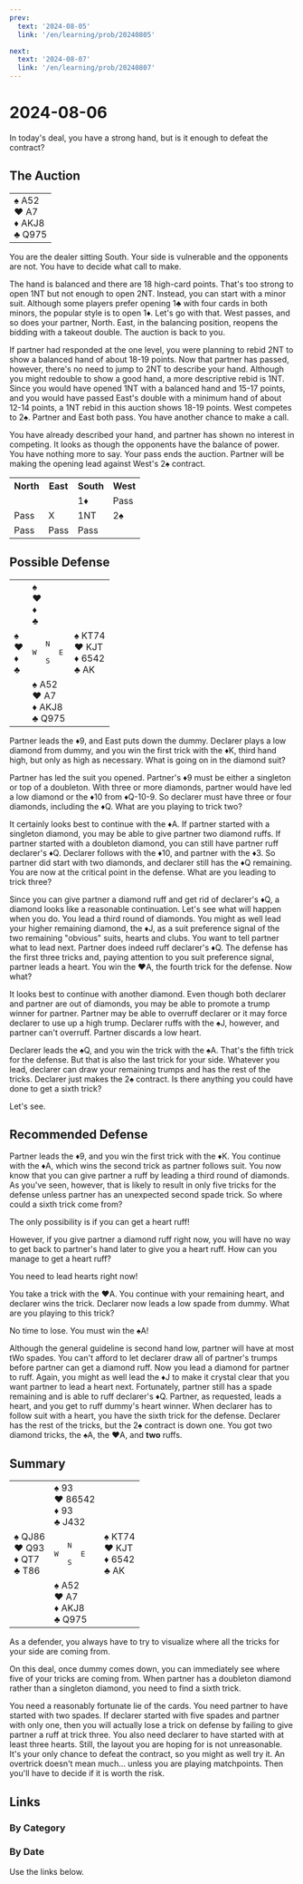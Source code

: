 ```yaml
---
prev:
  text: '2024-08-05'
  link: '/en/learning/prob/20240805'

next:
  text: '2024-08-07'
  link: '/en/learning/prob/20240807'
---
```


# 2024-08-06

In today's deal, you have a strong hand, but is it enough to defeat the contract?

<Badge type="tip" text="Defense"/>

## The Auction

<table class="hand">
	<tr>
		<td>♠️ A52<br>♥️ A7<br>♦️ AKJ8<br>♣️ Q975</td>
	</tr>
</table>

You are the dealer sitting South. Your side is vulnerable and the opponents are not. You have to decide what call to make.

The hand is balanced and there are 18 high-card points. That's too strong to open 1NT but not enough to open 2NT. Instead, you can start with a minor suit. Although some players prefer opening 1♣️ with four cards in both minors, the popular style is to open 1♦️. Let's go with that. West passes, and so does your partner, North. East, in the balancing position, reopens the bidding with a takeout double. The auction is back to you.

If partner had responded at the one level, you were planning to rebid 2NT to show a balanced hand of about 18-19 points. Now that partner has passed, however, there's no need to jump to 2NT to describe your hand. Although you might redouble to show a good hand, a more descriptive rebid is 1NT. Since you would have opened 1NT with a balanced hand and 15-17 points, and you would have passed East's double with a minimum hand of about 12-14 points, a 1NT rebid in this auction shows 18-19 points. West competes to 2♠️. Partner and East both pass. You have another chance to make a call.

You have already described your hand, and partner has shown no interest in competing. It looks as though the opponents have the balance of power. You have nothing more to say. Your pass ends the auction. Partner will be making the opening lead against West's 2♠️ contract.

<table class="auction">
	<tr>
		<th>North</th>
		<th>East</th>
		<th>South</th>
		<th>West</th>
	</tr>
	<tr>
		<td></td>
		<td></td>
		<td>1♦️</td>
		<td>Pass</td>
	</tr>
	<tr>
		<td>Pass</td>
		<td>X</td>
		<td>1NT</td>
		<td>2♠️</td>
	</tr>
	<tr>
		<td>Pass</td>
		<td>Pass</td>
		<td>Pass</td>
		<td></td>
	</tr>
</table>

## Possible Defense

<table class="deal">
	<tr>
		<td></td>
		<td>♠️ <br>♥️ <br>♦️ <br>♣️ </td>
		<td></td>
	</tr>
	<tr>
		<td>♠️ <br>♥️ <br>♦️ <br>♣️ </td>
		<td><pre>   N<br>W     E<br>   S</pre></td>
		<td>♠️ KT74<br>♥️ KJT<br>♦️ 6542<br>♣️ AK</td>
	</tr>
	<tr>
		<td></td>
		<td>♠️ A52<br>♥️ A7<br>♦️ AKJ8<br>♣️ Q975</td>
		<td></td>
	</tr>
</table>

Partner leads the ♦️9, and East puts down the dummy. Declarer plays a low diamond from dummy, and you win the first trick with the ♦️K, third hand high, but only as high as necessary. What is going on in the diamond suit?

Partner has led the suit you opened. Partner's ♦️9 must be either a singleton or top of a doubleton. With three or more diamonds, partner would have led a low diamond or the ♦️10 from ♦️Q-10-9. So declarer must have three or four diamonds, including the ♦️Q. What are you playing to trick two?

It certainly looks best to continue with the ♦️A. If partner started with a singleton diamond, you may be able to give partner two diamond ruffs. If partner started with a doubleton diamond, you can still have partner ruff declarer's ♦️Q. Declarer follows with the ♦️10, and partner with the ♦️3. So partner did start with two diamonds, and declarer still has the ♦️Q remaining. You are now at the critical point in the defense. What are you leading to trick three?

Since you can give partner a diamond ruff and get rid of declarer's ♦️Q, a diamond looks like a reasonable continuation. Let's see what will happen when you do. You lead a third round of diamonds. You might as well lead your higher remaining diamond, the ♦️J, as a suit preference signal of the two remaining "obvious" suits, hearts and clubs. You want to tell partner what to lead next. Partner does indeed ruff declarer's ♦️Q. The defense has the first three tricks and, paying attention to you suit preference signal, partner leads a heart. You win the ♥️A, the fourth trick for the defense. Now what?

It looks best to continue with another diamond. Even though both declarer and partner are out of diamonds, you may be able to promote a trump winner for partner. Partner may be able to overruff declarer or it may force declarer to use up a high trump. Declarer ruffs with the ♠️J, however, and partner can't overruff. Partner discards a low heart.

Declarer leads the ♠️Q, and you win the trick with the ♠️A. That's the fifth trick for the defense. But that is also the last trick for your side. Whatever you lead, declarer can draw your remaining trumps and has the rest of the tricks. Declarer just makes the 2♠️ contract. Is there anything you could have done to get a sixth trick?

Let's see.

## Recommended Defense

Partner leads the ♦️9, and you win the first trick with the ♦️K. You continue with the ♦️A, which wins the second trick as partner follows suit. You now know that you can give partner a ruff by leading a third round of diamonds. As you've seen, however, that is likely to result in only five tricks for the defense unless partner has an unexpected second spade trick. So where could a sixth trick come from?

The only possibility is if you can get a heart ruff!

However, if you give partner a diamond ruff right now, you will have no way to get back to partner's hand later to give you a heart ruff. How can you manage to get a heart ruff?

You need to lead hearts right now!

You take a trick with the ♥️A. You continue with your remaining heart, and declarer wins the trick. Declarer now leads a low spade from dummy. What are you playing to this trick?

No time to lose. You must win the ♠️A!

Although the general guideline is second hand low, partner will have at most tWo spades. You can't afford to let declarer draw all of partner's trumps before partner can get a diamond ruff. Now you lead a diamond for partner to ruff. Again, you might as well lead the ♦️J to make it crystal clear that you want partner to lead a heart next. Fortunately, partner still has a spade remaining and is able to ruff declarer's ♦️Q. Partner, as requested, leads a heart, and you get to ruff dummy's heart winner. When declarer has to follow suit with a heart, you have the sixth trick for the defense. Declarer has the rest of the tricks, but the 2♠️ contract is down one. You got two diamond tricks, the ♠️A, the ♥️A, and **two** ruffs.

## Summary

<table class="deal">
	<tr>
		<td></td>
		<td>♠️ 93<br>♥️ 86542<br>♦️ 93<br>♣️ J432</td>
		<td></td>
	</tr>
	<tr>
		<td>♠️ QJ86<br>♥️ Q93<br>♦️ QT7<br>♣️ T86</td>
		<td><pre>   N<br>W     E<br>   S</pre></td>
		<td>♠️ KT74<br>♥️ KJT<br>♦️ 6542<br>♣️ AK</td>
	</tr>
	<tr>
		<td></td>
		<td>♠️ A52<br>♥️ A7<br>♦️ AKJ8<br>♣️ Q975</td>
		<td></td>
	</tr>
</table>

As a defender, you always have to try to visualize where all the tricks for your side are coming from.

On this deal, once dummy comes down, you can immediately see where five of your tricks are coming from. When partner has a doubleton diamond rather than a singleton diamond, you need to find a sixth trick.

You need a reasonably fortunate lie of the cards. You need partner to have started with two spades. If declarer started with five spades and partner with only one, then you will actually lose a trick on defense by failing to give partner a ruff at trick three. You also need declarer to have started with at least three hearts. Still, the layout you are hoping for is not unreasonable. It's your only chance to defeat the contract, so you might as well try it. An overtrick doesn't mean much... unless you are playing matchpoints. Then you'll have to decide if it is worth the risk.

## Links

### By Category

[<Badge type="info" text="<--"/>](/en/learning/prob/20240806#links)
[<Badge type="tip" text="Calendar"/>](/en/learning/calendar/202408)
[<Badge type="info" text="-->"/>](/en/learning/prob/20240806#links)

### By Date

Use the links below.